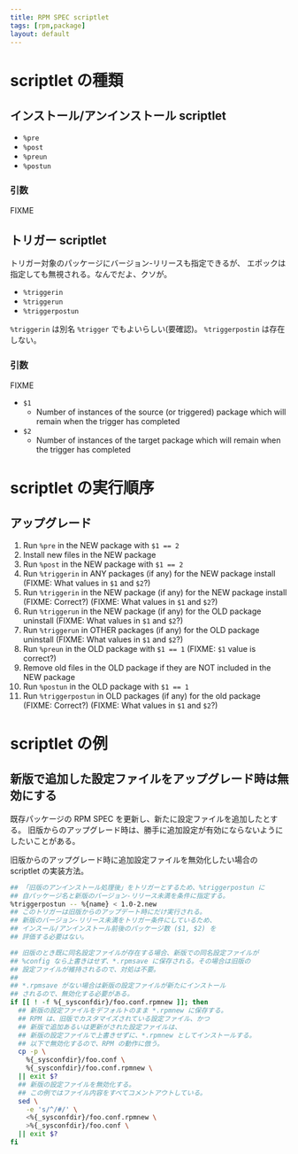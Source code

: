 ```yaml
---
title: RPM SPEC scriptlet
tags: [rpm,package]
layout: default
---
```


scriptlet の種類
======================================================================

インストール/アンインストール scriptlet
----------------------------------------------------------------------

* `%pre`
* `%post`
* `%preun`
* `%postun`

### 引数

FIXME

トリガー scriptlet
----------------------------------------------------------------------

トリガー対象のパッケージにバージョン-リリースも指定できるが、
エポックは指定しても無視される。なんでだよ、クソが。

* `%triggerin`
* `%triggerun`
* `%triggerpostun`

`%triggerin` は別名 `%trigger` でもよいらしい(要確認)。
`%triggerpostin` は存在しない。

### 引数

FIXME

* `$1`
    * Number of instances of the source (or triggered) package which will
      remain when the trigger has completed
* `$2`
    * Number of instances of the target package which will remain when
      the trigger has completed


scriptlet の実行順序
======================================================================

アップグレード
----------------------------------------------------------------------

 1. Run `%pre` in the NEW package with `$1 == 2`
 2. Install new files in the NEW package
 3. Run `%post` in the NEW package with `$1 == 2`
 4. Run `%triggerin` in ANY packages (if any) for the NEW package install
    (FIXME: What values in `$1` and `$2`?)
 5. Run `%triggerin` in the NEW package (if any) for the NEW package install
    (FIXME: Correct?)
    (FIXME: What values in `$1` and `$2`?)
 6. Run `%triggerun` in the NEW package (if any) for the OLD package uninstall
    (FIXME: What values in `$1` and `$2`?)
 7. Run `%triggerun` in OTHER packages (if any) for the OLD package uninstall
    (FIXME: What values in `$1` and `$2`?)
 8. Run `%preun` in the OLD package with `$1 == 1` (FIXME: `$1` value is correct?)
 9. Remove old files in the OLD package if they are NOT included in the NEW package
10. Run `%postun` in the OLD package with `$1 == 1`
11. Run `%triggerpostun` in OLD packages (if any) for the old package
    (FIXME: Correct?)
    (FIXME: What values in `$1` and `$2`?)

scriptlet の例
======================================================================

新版で追加した設定ファイルをアップグレード時は無効にする
----------------------------------------------------------------------

既存パッケージの RPM SPEC を更新し、新たに設定ファイルを追加したとする。
旧版からのアップグレード時は、勝手に追加設定が有効にならないようにしたいことがある。

旧版からのアップグレード時に追加設定ファイルを無効化したい場合の scriptlet の実装方法。

```sh
## 「旧版のアンインストール処理後」をトリガーとするため、%triggerpostun に
## 自パッケージ名と新版のバージョン-リリース未満を条件に指定する。
%triggerpostun -- %{name} < 1.0-2.new
## このトリガーは旧版からのアップデート時にだけ実行される。
## 新版のバージョン-リリース未満をトリガー条件にしているため、
## インスール/アンインストール前後のパッケージ数 ($1, $2) を
## 評価する必要はない。

## 旧版のとき既に同名設定ファイルが存在する場合、新版での同名設定ファイルが
## %config なら上書きはせず、*.rpmsave に保存される。その場合は旧版の
## 設定ファイルが維持されるので、対処は不要。
##
## *.rpmsave がない場合は新版の設定ファイルが新たにインストール
## されるので、無効化する必要がある。
if [[ ! -f %{_sysconfdir}/foo.conf.rpmnew ]]; then
  ## 新版の設定ファイルをデフォルトのまま *.rpmnew に保存する。
  ## RPM は、旧版でカスタマイズされている設定ファイル、かつ
  ## 新版で追加あるいは更新がされた設定ファイルは、
  ## 新版の設定ファイルで上書きせずに、*.rpmnew としてインストールする。
  ## 以下で無効化するので、RPM の動作に倣う。
  cp -p \
    %{_sysconfdir}/foo.conf \
    %{_sysconfdir}/foo.conf.rpmnew \
  || exit $?
  ## 新版の設定ファイルを無効化する。
  ## この例ではファイル内容をすべてコメントアウトしている。
  sed \
    -e 's/^/#/' \
    <%{_sysconfdir}/foo.conf.rpmnew \
    >%{_sysconfdir}/foo.conf \
  || exit $?
fi
```
